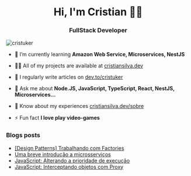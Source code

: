 <h1 align="center">Hi, I'm Cristian 🤘🏾</h1>
<h3 align="center">FullStack Developer</h3>

<p align="left"> <img src="https://komarev.com/ghpvc/?username=cristuker&label=Profile%20views&color=0e75b6&style=flat" alt="cristuker" /> </p>

- 🌱 I’m currently learning **Amazon Web Service, Microservices, NestJS**

- 👨‍💻 All of my projects are available at [cristiansilva.dev](https://www.cristiansilva.dev)

- 📝 I regularly write articles on [dev.to/cristuker](https://www.dev.to/cristuker)

- 💬 Ask me about **Node.JS, JavaScript, TypeScript, React, NestJS, Microservices...**

- 📄 Know about my experiences [cristiansilva.dev/sobre](https://www.cristiansilva.dev/sobre)

- ⚡ Fun fact **I love play video-games**

### Blogs posts
<!-- BLOG-POST-LIST:START -->
- [[Design Patterns] Trabalhando com Factories](https://dev.to/cristuker/design-patterns-trabalhando-com-factories-51hi)
- [Uma breve introdução a microsserviços](https://dev.to/cristuker/arquitetura-uma-breve-introducao-a-microsservicos-4alj)
- [JavaScript: Alterando a prioridade de execução](https://dev.to/cristuker/javascript-alterando-a-prioridade-de-execucao-472p)
- [JavaScript: Interceptando objetos com Proxy](https://dev.to/cristuker/javascript-interceptando-objetos-com-proxy-17bm)
<!-- BLOG-POST-LIST:END -->



